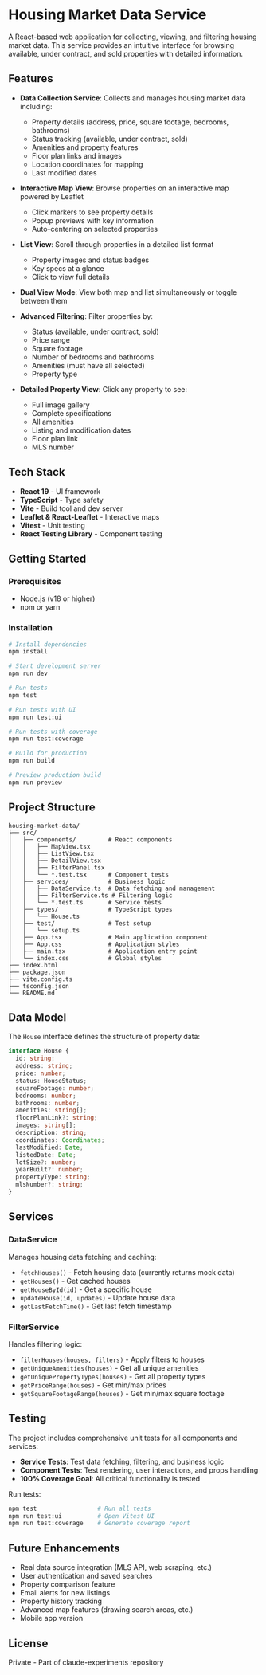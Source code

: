 # Housing Market Data Service

A React-based web application for collecting, viewing, and filtering housing market data. This service provides an intuitive interface for browsing available, under contract, and sold properties with detailed information.

## Features

- **Data Collection Service**: Collects and manages housing market data including:
  - Property details (address, price, square footage, bedrooms, bathrooms)
  - Status tracking (available, under contract, sold)
  - Amenities and property features
  - Floor plan links and images
  - Location coordinates for mapping
  - Last modified dates

- **Interactive Map View**: Browse properties on an interactive map powered by Leaflet
  - Click markers to see property details
  - Popup previews with key information
  - Auto-centering on selected properties

- **List View**: Scroll through properties in a detailed list format
  - Property images and status badges
  - Key specs at a glance
  - Click to view full details

- **Dual View Mode**: View both map and list simultaneously or toggle between them

- **Advanced Filtering**: Filter properties by:
  - Status (available, under contract, sold)
  - Price range
  - Square footage
  - Number of bedrooms and bathrooms
  - Amenities (must have all selected)
  - Property type

- **Detailed Property View**: Click any property to see:
  - Full image gallery
  - Complete specifications
  - All amenities
  - Listing and modification dates
  - Floor plan link
  - MLS number

## Tech Stack

- **React 19** - UI framework
- **TypeScript** - Type safety
- **Vite** - Build tool and dev server
- **Leaflet & React-Leaflet** - Interactive maps
- **Vitest** - Unit testing
- **React Testing Library** - Component testing

## Getting Started

### Prerequisites

- Node.js (v18 or higher)
- npm or yarn

### Installation

```bash
# Install dependencies
npm install

# Start development server
npm run dev

# Run tests
npm test

# Run tests with UI
npm run test:ui

# Run tests with coverage
npm run test:coverage

# Build for production
npm run build

# Preview production build
npm run preview
```

## Project Structure

```
housing-market-data/
├── src/
│   ├── components/         # React components
│   │   ├── MapView.tsx
│   │   ├── ListView.tsx
│   │   ├── DetailView.tsx
│   │   ├── FilterPanel.tsx
│   │   └── *.test.tsx      # Component tests
│   ├── services/           # Business logic
│   │   ├── DataService.ts  # Data fetching and management
│   │   ├── FilterService.ts # Filtering logic
│   │   └── *.test.ts       # Service tests
│   ├── types/              # TypeScript types
│   │   └── House.ts
│   ├── test/               # Test setup
│   │   └── setup.ts
│   ├── App.tsx             # Main application component
│   ├── App.css             # Application styles
│   ├── main.tsx            # Application entry point
│   └── index.css           # Global styles
├── index.html
├── package.json
├── vite.config.ts
├── tsconfig.json
└── README.md
```

## Data Model

The `House` interface defines the structure of property data:

```typescript
interface House {
  id: string;
  address: string;
  price: number;
  status: HouseStatus;
  squareFootage: number;
  bedrooms: number;
  bathrooms: number;
  amenities: string[];
  floorPlanLink?: string;
  images: string[];
  description: string;
  coordinates: Coordinates;
  lastModified: Date;
  listedDate: Date;
  lotSize?: number;
  yearBuilt?: number;
  propertyType: string;
  mlsNumber?: string;
}
```

## Services

### DataService

Manages housing data fetching and caching:
- `fetchHouses()` - Fetch housing data (currently returns mock data)
- `getHouses()` - Get cached houses
- `getHouseById(id)` - Get a specific house
- `updateHouse(id, updates)` - Update house data
- `getLastFetchTime()` - Get last fetch timestamp

### FilterService

Handles filtering logic:
- `filterHouses(houses, filters)` - Apply filters to houses
- `getUniqueAmenities(houses)` - Get all unique amenities
- `getUniquePropertyTypes(houses)` - Get all property types
- `getPriceRange(houses)` - Get min/max prices
- `getSquareFootageRange(houses)` - Get min/max square footage

## Testing

The project includes comprehensive unit tests for all components and services:

- **Service Tests**: Test data fetching, filtering, and business logic
- **Component Tests**: Test rendering, user interactions, and props handling
- **100% Coverage Goal**: All critical functionality is tested

Run tests:
```bash
npm test                 # Run all tests
npm run test:ui          # Open Vitest UI
npm run test:coverage    # Generate coverage report
```

## Future Enhancements

- Real data source integration (MLS API, web scraping, etc.)
- User authentication and saved searches
- Property comparison feature
- Email alerts for new listings
- Property history tracking
- Advanced map features (drawing search areas, etc.)
- Mobile app version

## License

Private - Part of claude-experiments repository
